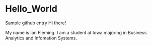 # Hello_World
Sample github entry
Hi there!

My name is Ian Fleming.  I am a student at Iowa majoring in Business Analytics and Infomation Systems.
